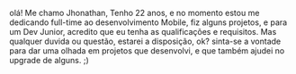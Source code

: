 olá! 
Me chamo Jhonathan,
Tenho 22 anos, e no momento estou me dedicando full-time ao desenvolvimento Mobile,
fiz alguns projetos, e para um Dev Junior, acredito que eu tenha as qualificações e requisitos.
Mas qualquer duvida ou questão, estarei a disposição, ok?
sinta-se a vontade para dar uma olhada em projetos que desenvolvi, e que também ajudei no upgrade de alguns. ;)
